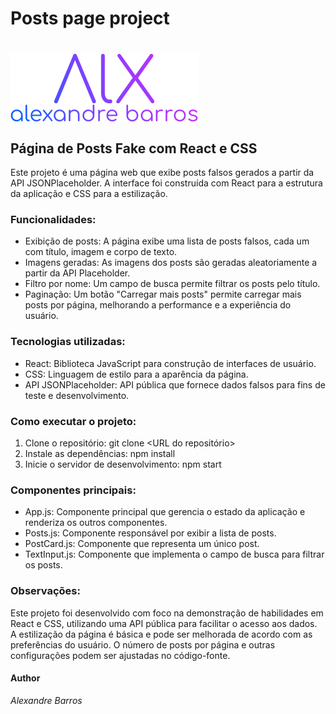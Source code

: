 # Posts page project

<h1>
     <img align="center" src="https://github.com/AlexandreBarrosDev/Portfolio/blob/main/imagens/logoalx.svg">
</h1>

## Página de Posts Fake com React e CSS

Este projeto é uma página web que exibe posts falsos gerados a partir da API JSONPlaceholder. A interface foi construída com React para a estrutura da aplicação e CSS para a estilização.

### Funcionalidades:

* Exibição de posts: A página exibe uma lista de posts falsos, cada um com título, imagem e corpo de texto.
* Imagens geradas: As imagens dos posts são geradas aleatoriamente a partir da API Placeholder.
* Filtro por nome: Um campo de busca permite filtrar os posts pelo título.
* Paginação: Um botão "Carregar mais posts" permite carregar mais posts por página, melhorando a performance e a experiência do usuário.

### Tecnologias utilizadas:

* React: Biblioteca JavaScript para construção de interfaces de usuário.
* CSS: Linguagem de estilo para a aparência da página.
* API JSONPlaceholder: API pública que fornece dados falsos para fins de teste e desenvolvimento.

### Como executar o projeto:

1. Clone o repositório: git clone <URL do repositório>
2. Instale as dependências: npm install
3. Inicie o servidor de desenvolvimento: npm start

### Componentes principais:

* App.js: Componente principal que gerencia o estado da aplicação e renderiza os outros componentes.
* Posts.js: Componente responsável por exibir a lista de posts.
* PostCard.js: Componente que representa um único post.
* TextInput.js: Componente que implementa o campo de busca para filtrar os posts.

### Observações:

Este projeto foi desenvolvido com foco na demonstração de habilidades em React e CSS, utilizando uma API pública para facilitar o acesso aos dados.
A estilização da página é básica e pode ser melhorada de acordo com as preferências do usuário.
O número de posts por página e outras configurações podem ser ajustadas no código-fonte.

#### Author

*Alexandre Barros*